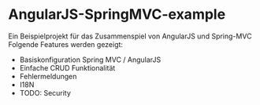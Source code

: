 AngularJS-SpringMVC-example
===========================

Ein Beispielprojekt für das Zusammenspiel von AngularJS und Spring-MVC
Folgende Features werden gezeigt:
- Basiskonfiguration Spring MVC / AngularJS
- Einfache CRUD Funktionalität
- Fehlermeldungen
- I18N
- TODO: Security